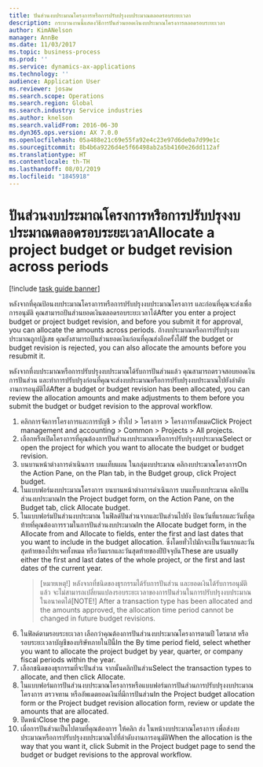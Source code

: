 ```yaml
---
title: ปันส่วนงบประมาณโครงการหรือการปรับปรุงงบประมาณตลอดรอบระยะเวลา
description: กระบวนงานนี้แสดงวิธีการปันส่วนยอดเงินงบประมาณโครงการตลอดรอบระยะเวลา
author: KimANelson
manager: AnnBe
ms.date: 11/03/2017
ms.topic: business-process
ms.prod: ''
ms.service: dynamics-ax-applications
ms.technology: ''
audience: Application User
ms.reviewer: josaw
ms.search.scope: Operations
ms.search.region: Global
ms.search.industry: Service industries
ms.author: knelson
ms.search.validFrom: 2016-06-30
ms.dyn365.ops.version: AX 7.0.0
ms.openlocfilehash: 05a488e21c69e55fa92e4c23e97d6de0a7d99e1c
ms.sourcegitcommit: 8b4b6a9226d4e5f66498ab2a5b4160e26dd112af
ms.translationtype: HT
ms.contentlocale: th-TH
ms.lasthandoff: 08/01/2019
ms.locfileid: "1845918"
---
```

# <a name="allocate-a-project-budget-or-budget-revision-across-periods"></a><span data-ttu-id="54e0e-103">ปันส่วนงบประมาณโครงการหรือการปรับปรุงงบประมาณตลอดรอบระยะเวลา</span><span class="sxs-lookup"><span data-stu-id="54e0e-103">Allocate a project budget or budget revision across periods</span></span>

[!include [task guide banner](../../includes/task-guide-banner.md)]

<span data-ttu-id="54e0e-104"> หลังจากที่คุณป้อนงบประมาณโครงการหรือการปรับปรุงงบประมาณโครงการ และก่อนที่คุณจะส่งเพื่อการอนุมัติ คุณสามารถปันส่วนยอดเงินตลอดรอบระยะเวลาได้</span><span class="sxs-lookup"><span data-stu-id="54e0e-104">After you enter a project budget or project budget revision, and before you submit it for approval, you can allocate the amounts across periods.</span></span> <span data-ttu-id="54e0e-105">ถ้างบประมาณหรือการปรับปรุงงบประมาณถูกปฏิเสธ คุณยังสามารถปันส่วนยอดเงินก่อนที่คุณส่งอีกครั้งได้</span><span class="sxs-lookup"><span data-stu-id="54e0e-105">If the budget or budget revision is rejected, you can also allocate the amounts before you resubmit it.</span></span> 

<span data-ttu-id="54e0e-106">หลังจากที่งบประมาณหรือการปรับปรุงงบประมาณได้รับการปันส่วนแล้ว คุณสามารถตรวจสอบยอดเงินการปันส่วน และทำการปรับปรุงก่อนที่คุณจะส่งงบประมาณหรือการปรับปรุงงบประมาณไปยังลำดับงานการอนุมัติได้</span><span class="sxs-lookup"><span data-stu-id="54e0e-106">After a budget or budget revision has been allocated, you can review the allocation amounts and make adjustments to them before you submit the budget or budget revision to the approval workflow.</span></span> 

1. <span data-ttu-id="54e0e-107">คลิกการจัดการโครงการและการบัญชี > ทั่วไป > โครงการ > โครงการทั้งหมด</span><span class="sxs-lookup"><span data-stu-id="54e0e-107">Click Project management and accounting > Common > Projects > All projects.</span></span> 
2. <span data-ttu-id="54e0e-108">เลือกหรือเปิดโครงการที่คุณต้องการปันส่วนงบประมาณหรือการปรับปรุงงบประมาณ</span><span class="sxs-lookup"><span data-stu-id="54e0e-108">Select or open the project for which you want to allocate the budget or budget revision.</span></span> 
3. <span data-ttu-id="54e0e-109">บนบานหน้าต่างการดำเนินการ บนแท็บแผน ในกลุ่มงบประมาณ คลิกงบประมาณโครงการ</span><span class="sxs-lookup"><span data-stu-id="54e0e-109">On the Action Pane, on the Plan tab, in the Budget group, click Project budget.</span></span> 
4. <span data-ttu-id="54e0e-110">ในแบบฟอร์มงบประมาณโครงการ บนบานหน้าต่างการดำเนินการ บนแท็บงบประมาณ คลิกปันส่วนงบประมาณ</span><span class="sxs-lookup"><span data-stu-id="54e0e-110">In the Project budget form, on the Action Pane, on the Budget tab, click Allocate budget.</span></span> 
5. <span data-ttu-id="54e0e-111">ในแบบฟอร์มปันส่วนงบประมาณ ในฟิลด์ปันส่วนจากและปันส่วนไปยัง ป้อนวันที่แรกและวันที่สุดท้ายที่คุณต้องการรวมในการปันส่วนงบประมาณ</span><span class="sxs-lookup"><span data-stu-id="54e0e-111">In the Allocate budget form, in the Allocate from and Allocate to fields, enter the first and last dates that you want to include in the budget allocation.</span></span> <span data-ttu-id="54e0e-112">ซึ่งโดยทั่วไปมักจะเป็นวันแรกและวันสุดท้ายของโปรเจคทั้งหมด หรือวันแรกและวันสุดท้ายของปีปัจจุบัน</span><span class="sxs-lookup"><span data-stu-id="54e0e-112">These are usually either the first and last dates of the whole project, or the first and last dates of the current year.</span></span>  
   > <span data-ttu-id="54e0e-113">[หมายเหตุ!] หลังจากที่ชนิดของธุรกรรมได้รับการปันส่วน และยอดเงินได้รับการอนุมัติแล้ว จะไม่สามารถเปลี่ยนแปลงรอบระยะเวลาของการปันส่วนในการปรับปรุงงบประมาณในอนาคตได้</span><span class="sxs-lookup"><span data-stu-id="54e0e-113">[NOTE!] After a transaction type has been allocated and the amounts approved, the allocation time period cannot be changed in future budget revisions.</span></span> 
6. <span data-ttu-id="54e0e-114">ในฟิลด์ตามรอบระยะเวลา เลือกว่าคุณต้องการปันส่วนงบประมาณโครงการตามปี ไตรมาส หรือรอบระยะเวลาบัญชีของบริษัทภายในปีนี้</span><span class="sxs-lookup"><span data-stu-id="54e0e-114">In the By time period field, select whether you want to allocate the project budget by year, quarter, or company fiscal periods within the year.</span></span>
7. <span data-ttu-id="54e0e-115">เลือกชนิดของธุรกรรมที่จะปันส่วน จากนั้นคลิกปันส่วน</span><span class="sxs-lookup"><span data-stu-id="54e0e-115">Select the transaction types to allocate, and then click Allocate.</span></span> 
8. <span data-ttu-id="54e0e-116">ในแบบฟอร์มการปันส่วนงบประมาณโครงการหรือแบบฟอร์มการปันส่วนการปรับปรุงงบประมาณโครงการ ตรวจทาน หรืออัพเดตยอดเงินที่มีการปันส่วน</span><span class="sxs-lookup"><span data-stu-id="54e0e-116">In the Project budget allocation form or the Project budget revision allocation form, review or update the amounts that are allocated.</span></span> 
9. <span data-ttu-id="54e0e-117">ปิดหน้า</span><span class="sxs-lookup"><span data-stu-id="54e0e-117">Close the page.</span></span>
10. <span data-ttu-id="54e0e-118">เมื่อการปันส่วนเป็นไปตามที่คุณต้องการ ให้คลิก ส่ง ในหน้างบประมาณโครงการ เพื่อส่งงบประมาณหรือการปรับปรุงงบประมาณไปที่ลำดับงานการอนุมัติ</span><span class="sxs-lookup"><span data-stu-id="54e0e-118">When the allocation is the way that you want it, click Submit in the Project budget page to send the budget or budget revisions to the approval workflow.</span></span>  


